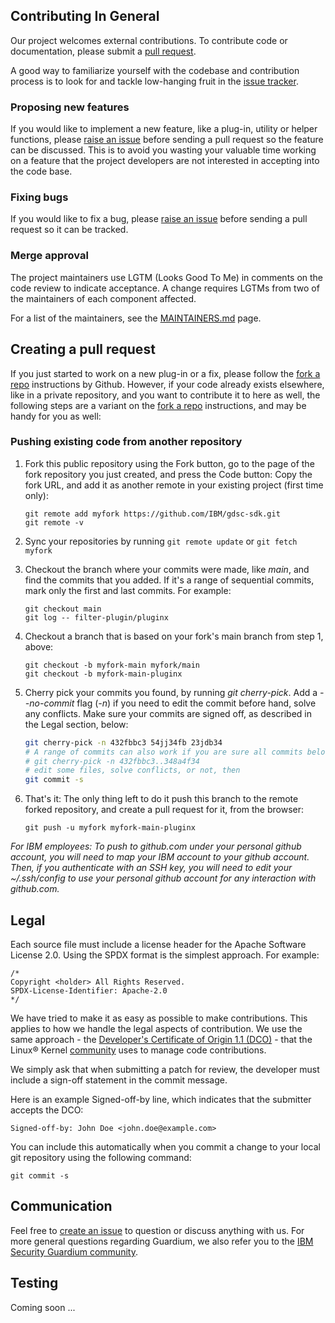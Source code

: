 ## Contributing In General
Our project welcomes external contributions. To contribute code or documentation, please submit a [pull request](https://github.com/IBM/gdsc-sdk/pulls).

A good way to familiarize yourself with the codebase and contribution process is
to look for and tackle low-hanging fruit in the  [issue tracker][issues].

### Proposing new features

If you would like to implement a new feature, like a plug-in, utility or helper functions, please [raise an issue][issues] before sending a pull request so the feature can be discussed. This is to avoid
you wasting your valuable time working on a feature that the project developers
are not interested in accepting into the code base.

### Fixing bugs

If you would like to fix a bug, please [raise an issue][issues] before sending a
pull request so it can be tracked.

### Merge approval

The project maintainers use LGTM (Looks Good To Me) in comments on the code
review to indicate acceptance. A change requires LGTMs from two of the
maintainers of each component affected.

For a list of the maintainers, see the [MAINTAINERS.md](MAINTAINERS.md) page.


## Creating a pull request

If you just started to work on a new plug-in or a fix, please follow the [fork a repo][fork-a-repo] instructions by Github. However, if your code already exists elsewhere, like in a private repository, and you want to contribute it to here as well, the following steps are a variant on the [fork a repo][fork-a-repo] instructions, and may be handy for you as well: 

### Pushing existing code from another repository

1. Fork this public repository using the Fork button, go to the page of the fork repository you just created, and press the Code button: Copy the fork URL, and add it as another remote in your existing project (first time only):  
    ```
    git remote add myfork https://github.com/IBM/gdsc-sdk.git
    git remote -v
    ```
2. Sync your repositories by running `git remote update` or `git fetch myfork`

3. Checkout the branch where your commits were made, like _main_, and find the commits that you added. If it's a range of sequential commits, mark only the first and last commits. For example: 
    
    ```
    git checkout main
    git log -- filter-plugin/pluginx
    ```

4. Checkout a branch that is based on your fork's main branch from step 1, above:
    
    ```
    git checkout -b myfork-main myfork/main
    git checkout -b myfork-main-pluginx
    ```

5. Cherry pick your commits you found, by running _git cherry-pick_. Add a _--no-commit_ flag (_-n_) if you need to edit the commit before hand, solve any conflicts. Make sure your commits are signed off, as described in the Legal section, below: 
    ```bash
    git cherry-pick -n 432fbbc3 54jj34fb 23jdb34 
    # A range of commits can also work if you are sure all commits belong: 
    # git cherry-pick -n 432fbbc3..348a4f34
    # edit some files, solve conflicts, or not, then
    git commit -s
    ```

6. That's it: The only thing left to do it push this branch to the remote forked repository, and create a pull request for it, from the browser: 
  
   ```
   git push -u myfork myfork-main-pluginx
   ```

_For IBM employees: To push to github.com under your personal github account, you will need to map your IBM account to your github account. Then, if you authenticate with an SSH key, you will need to edit your ~/.ssh/config to use your personal github account for any interaction with github.com._


## Legal

Each source file must include a license header for the Apache
Software License 2.0. Using the SPDX format is the simplest approach.
For example: 

```
/*
Copyright <holder> All Rights Reserved.
SPDX-License-Identifier: Apache-2.0
*/
```

We have tried to make it as easy as possible to make contributions. This
applies to how we handle the legal aspects of contribution. We use the
same approach - the [Developer's Certificate of Origin 1.1 (DCO)][DCO] - that the Linux® Kernel [community](https://elinux.org/Developer_Certificate_Of_Origin)
uses to manage code contributions.

We simply ask that when submitting a patch for review, the developer
must include a sign-off statement in the commit message.

Here is an example Signed-off-by line, which indicates that the
submitter accepts the DCO:

```
Signed-off-by: John Doe <john.doe@example.com>
```

You can include this automatically when you commit a change to your
local git repository using the following command:

```
git commit -s
```

## Communication
Feel free to [create an issue][issues] to question or discuss anything with us. For more general questions regarding Guardium, we also refer you to the [IBM Security Guardium community][Guardium community].

## Testing

Coming soon ...

<!-- links -->
[issues]: https://github.com/IBM/gdsc-sdk/issues

[DCO]: https://developercertificate.org/

[Guardium community]: https://community.ibm.com/community/user/security/communities/community-home?communitykey=aa1a6549-4b51-421a-9c67-6dd41e65ef85&tab=groupdetails

[README.md]: ./README.md

[fork-a-repo]: https://docs.github.com/en/get-started/quickstart/fork-a-repo
